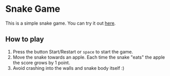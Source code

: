 # Snake Game
This is a simple snake game.
You can try it out [here](sssnake.netlify.app).

## How to play
1. Press the button Start/Restart or `space` to start the game.
2. Move the snake towards an apple. Each time the snake "eats" the apple the score grows by 1 point.
3. Avoid crashing into the walls and snake body itself :)
